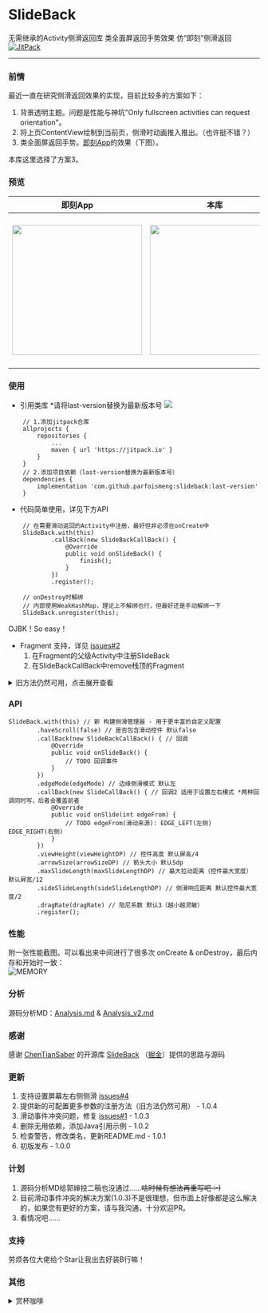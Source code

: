 # SlideBack
无需继承的Activity侧滑返回库 类全面屏返回手势效果 仿“即刻”侧滑返回  [![JitPack](https://jitpack.io/v/ParfoisMeng/SlideBack.svg)](https://jitpack.io/#ParfoisMeng/SlideBack)

- - - - - 

### 前情
最近一直在研究侧滑返回效果的实现，目前比较多的方案如下：

1. 背景透明主题。问题是性能与神坑"Only fullscreen activities can request orientation"。
2. 将上页ContentView绘制到当前页，侧滑时动画推入推出。（也许挺不错？）
3. 类全面屏返回手势。[即刻App](https://www.ruguoapp.com/)的效果（下图）。

本库这里选择了方案3。

### 预览
| 即刻App | 本库 | Demo下载 |
| :---: | :---: | :---: |
| <img src="https://github.com/ParfoisMeng/SlideBack/raw/master/screenshot/jike.gif" width="260px"/> | <img src="https://github.com/ParfoisMeng/SlideBack/raw/master/screenshot/mine.gif" width="260px"/> | <img src="https://github.com/ParfoisMeng/SlideBack/raw/master/demo/demo_qr.gif" width="260px"/><br><br>[Demo下载](https://raw.githubusercontent.com/ParfoisMeng/SlideBack/master/demo/demo.apk) |

### 使用
 - 引用类库 *请将last-version替换为最新版本号 [![](https://jitpack.io/v/ParfoisMeng/SlideBack.svg)](https://jitpack.io/#ParfoisMeng/SlideBack)
```
    // 1.添加jitpack仓库
    allprojects {
        repositories {
            ...
            maven { url 'https://jitpack.io' }
        }
    }
    // 2.添加项目依赖（last-version替换为最新版本号）
    dependencies {
        implementation 'com.github.parfoismeng:slideback:last-version'
    }
```

- 代码简单使用，详见下方API
```
    // 在需要滑动返回的Activity中注册，最好但非必须在onCreate中
    SlideBack.with(this)
            .callBack(new SlideBackCallBack() {
                @Override
                public void onSlideBack() {
                    finish();
                }
            })
            .register();

    // onDestroy时解绑
    // 内部使用WeakHashMap，理论上不解绑也行，但最好还是手动解绑一下
    SlideBack.unregister(this);
```

OJBK！So easy！

- Fragment 支持，详见 [issues#2](https://github.com/ParfoisMeng/SlideBack/issues/2)
  1. 在Fragment的父级Activity中注册SlideBack
  2. 在SlideBackCallBack中remove栈顶的Fragment

<details>
<summary>旧方法仍然可用，点击展开查看</summary>

```
// Kotlin
class SecondActivity : AppCompatActivity() {
    override fun onCreate(savedInstanceState: Bundle?) {
        super.onCreate(savedInstanceState)
        // 在需要滑动返回的Activity中注册
        SlideBack.register(this) {
            Toast.makeText(this, "SlideBack", Toast.LENGTH_SHORT).show()
        }
    }

    override fun onDestroy() {
        super.onDestroy()
        // onDestroy时记得解绑
        // 内部使用WeakHashMap，理论上不解绑也行，但最好还是手动解绑一下
        SlideBack.unregister(this)
    }
}

// Java
public class SecondActivity extends AppCompatActivity {
    @Override
    protected void onCreate(@Nullable Bundle savedInstanceState) {
        super.onCreate(savedInstanceState);
        // 在需要滑动返回的Activity中注册
        SlideBack.register(this, new SlideBackCallBack() {
            @Override
            public void onSlideBack() {
                Toast.makeText(SecondActivity.this, "SlideBack", Toast.LENGTH_SHORT).show();
            }
        });
    }

    @Override
    protected void onDestroy() {
        super.onDestroy();
        // onDestroy时记得解绑
        // 内部使用WeakHashMap，理论上不解绑也行，但最好还是手动解绑一下
        SlideBack.unregister(this);
    }
}

// 如果需要在有可滑动View(RecycleView/ScrollView等)的Activity中使用，请使用此注册方法。
// haveScroll：页面是否有滑动
SlideBack.register(Activity activity, boolean haveScroll, SlideBackCallBack callBack)
```
</details>

### API
```
SlideBack.with(this) // 新 构建侧滑管理器 - 用于更丰富的自定义配置
        .haveScroll(false) // 是否包含滑动控件 默认false
        .callBack(new SlideBackCallBack() { // 回调
            @Override
            public void onSlideBack() {
                // TODO 回调事件
            }
        })
        .edgeMode(edgeMode) // 边缘侧滑模式 默认左
        .callBack(new SlideCallBack() { // 回调2 适用于设置左右模式 *两种回调同时写，后者会覆盖前者
            @Override
            public void onSlide(int edgeFrom) {
                // TODO edgeFrom(滑动来源): EDGE_LEFT(左侧) EDGE_RIGHT(右侧)
            }
        })
        .viewHeight(viewHeightDP) // 控件高度 默认屏高/4
        .arrowSize(arrowSizeDP) // 箭头大小 默认5dp
        .maxSlideLength(maxSlideLengthDP) // 最大拉动距离（控件最大宽度） 默认屏宽/12
        .sideSlideLength(sideSlideLengthDP) // 侧滑响应距离 默认控件最大宽度/2
        .dragRate(dragRate) // 阻尼系数 默认3（越小越灵敏）
        .register();
```

### 性能
附一张性能截图。可以看出来中间进行了很多次 onCreate & onDestroy，最后内存和开始时一致：  
![
MEMORY](https://github.com/ParfoisMeng/SlideBack/raw/master/screenshot/memory.png)

### 分析
源码分析MD：[Analysis.md](https://github.com/ParfoisMeng/SlideBack/blob/master/Analysis.md) & [Analysis_v2.md](https://github.com/ParfoisMeng/SlideBack/blob/master/Analysis_v2.md)

### 感谢
感谢 [ChenTianSaber](https://github.com/ChenTianSaber)  的开源库 [SlideBack](https://github.com/ChenTianSaber/SlideBack) （[掘金](https://juejin.im/post/5b7a837cf265da432f653617)）提供的思路与源码

### 更新
1. 支持设置屏幕左右侧侧滑 [issues#4](https://github.com/ParfoisMeng/SlideBack/issues/4)
2. 提供新的可配置更多参数的注册方法（旧方法仍然可用） - 1.0.4
3. 滑动事件冲突问题，修复 [issues#1](https://github.com/ParfoisMeng/SlideBack/issues/1) - 1.0.3
4. 删除无用依赖，添加Java引用示例 - 1.0.2
5. 检查警告，修改类名，更新README.md - 1.0.1
6. 初版发布 - 1.0.0

### 计划
1. 源码分析MD给郭婶投二稿也没通过……<del>啥时候有想法再重写吧 :-)</del>
2. 目前滑动事件冲突的解决方案(1.0.3)不是很理想，但市面上好像都是这么解决的，如果您有更好的方案，请与我沟通，十分欢迎PR。
3. 看情况吧......

### 支持
劳烦各位大佬给个Star让我出去好装B行嘛！

### 其他
<!--
- 加我好友（请注明来意）

| QQ | WeChat | Email |
| :---: | :---: | :---: |
| 757479544<br><br><img src="https://github.com/ParfoisMeng/SlideBack/raw/master/screenshot/qq_qr.jpg" width="260px"/> | youshi520000<br><br><img src="https://github.com/ParfoisMeng/SlideBack/raw/master/screenshot/wx_qr.png" width="260px"/> | youshi520000@163.com<br><br>yi520000@vip.qq.com<br><br>youshi.meng@gmail.com<br><br>parfois.meng@icloud.com<br><br>parfois.meng@outlook.com |
-->

<details>
<summary> 赏杯咖啡 </summary>
 
<br>

| Alipay | WeChat Pay |
| --- | --- |
| <img src="https://github.com/ParfoisMeng/SlideBack/raw/master/screenshot/alipay.jpg" width="260px"/> | <img src="https://github.com/ParfoisMeng/SlideBack/raw/master/screenshot/wechat.png" width="260px"/> |

</details>
